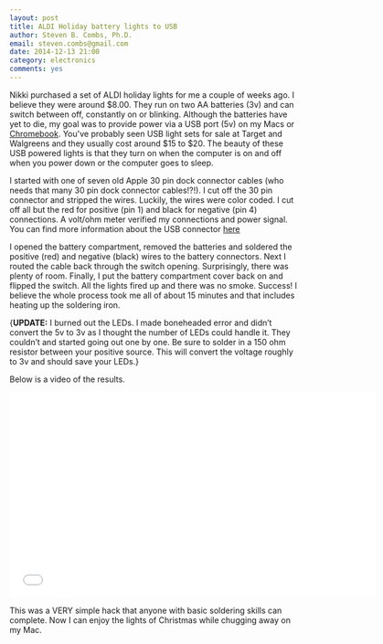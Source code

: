 ```yaml
---
layout: post
title: ALDI Holiday battery lights to USB
author: Steven B. Combs, Ph.D.
email: steven.combs@gmail.com
date: 2014-12-13 21:00
category: electronics
comments: yes
---
```


Nikki purchased a set of ALDI holiday lights for me a couple of weeks ago. I believe they were around $8.00. They run on two AA batteries (3v) and can switch between off, constantly on or blinking. Although the batteries have yet to die, my goal was to provide power via a USB port (5v) on my Macs or [Chromebook](http://www.stevencombs.com/chrome.html). You've probably seen USB light sets for sale at Target and Walgreens and they usually cost around $15 to $20. The beauty of these USB powered lights is that they turn on when the computer is on and off when you power down or the computer goes to sleep.

I started with one of seven old Apple 30 pin dock connector cables (who needs that many 30 pin dock connector cables!?!). I cut off the 30 pin connector and stripped the wires. Luckily, the wires were color coded. I cut off all but the red for positive (pin 1) and black for negative (pin 4) connections. A volt/ohm meter verified my connections and power signal. You can find more information about the USB connector [here](http://pinouts.ru/Slots/usb_pinout.shtml)

I opened the battery compartment, removed the batteries and soldered the positive (red) and negative (black) wires to the battery connectors. Next I routed the cable back through the switch opening. Surprisingly, there was plenty of room. Finally, I put the battery compartment cover back on and flipped the switch. All the lights fired up and there was no smoke. Success! I believe the whole process took me all of about 15 minutes and that includes heating up the soldering iron.

{**UPDATE:** I burned out the LEDs. I made boneheaded error and didn’t convert the 5v to 3v as I thought the number of LEDs could handle it. They couldn’t and started going out one by one. Be sure to solder in a 150 ohm resistor between your positive source. This will convert the voltage roughly to 3v and should save your LEDs.}

Below is a video of the results.

<iframe src="//player.vimeo.com/video/114452584" width="640" height="360" frameborder="0" webkitallowfullscreen mozallowfullscreen allowfullscreen></iframe>

This was a VERY simple hack that anyone with basic soldering skills can complete. Now I can enjoy the lights of Christmas while chugging away on my Mac.
